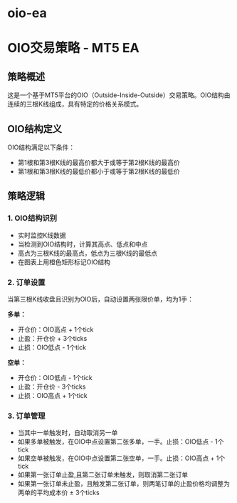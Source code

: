 # oio-ea
# OIO交易策略 - MT5 EA

## 策略概述

这是一个基于MT5平台的OIO（Outside-Inside-Outside）交易策略。OIO结构由连续的三根K线组成，具有特定的价格关系模式。

## OIO结构定义

OIO结构满足以下条件：
- 第1根和第3根K线的最高价都大于或等于第2根K线的最高价
- 第1根和第3根K线的最低价都小于或等于第2根K线的最低价

## 策略逻辑

### 1. OIO结构识别
- 实时监控K线数据
- 当检测到OIO结构时，计算其高点、低点和中点
- 高点为三根K线的最高点，低点为三根K线的最低点
- 在图表上用橙色矩形标记OIO结构

### 2. 订单设置
当第三根K线收盘且识别为OIO后，自动设置两张限价单，均为1手：

**多单：**
- 开仓价：OIO高点 + 1个tick
- 止盈：开仓价 + 3个ticks
- 止损：OIO低点 - 1个tick

**空单：**
- 开仓价：OIO低点 - 1个tick
- 止盈：开仓价 - 3个ticks
- 止损：OIO高点 + 1个tick

### 3. 订单管理
- 当其中一单触发时，自动取消另一单
- 如果多单被触发，在OIO中点设置第二张多单，一手。止损：OIO低点 - 1个tick
- 如果空单被触发，在OIO中点设置第二张空单，一手。止损：OIO高点 + 1个tick
- 如果第一张订单止盈,且第二张订单未触发，则取消第二张订单
- 如果第一张订单未止盈，且触发第二张订单，则两笔订单的止盈价格均调整为两单的平均成本价 ± 3个ticks

